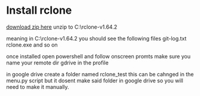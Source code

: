 # Install rclone
[download zip here](https://downloads.rclone.org/v1.64.2/rclone-v1.64.2-windows-amd64.zip)
unzip to C:\rclone-v1.64.2

meaning in C:\rclone-v1.64.2 you should see the following files
git-log.txt
rclone.exe
and so on

once installed open powershell
and follow onscreen promts
make sure you name your remote dir gdrive in the profile

in google drive create a folder named rclone_test
this can be cahnged in the menu.py script but it dosent make said folder in google drive so you will need to make it manually.
